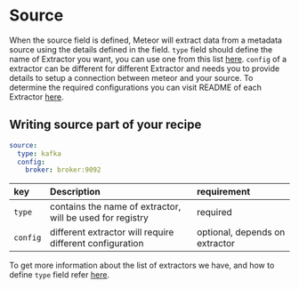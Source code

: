 # Source

When the source field is defined, Meteor will extract data from a metadata source using the details defined in the field. `type` field should define the name of Extractor you want, you can use one from this list [here](../reference/extractors.md). `config` of a extractor can be different for different Extractor and needs you to provide details to setup a connection between meteor and your source. To determine the required configurations you can visit README of each Extractor [here](https://github.com/odpf/meteor/tree/cb12c3ecf8904cf3f4ce365ca8981ccd132f35d0/plugins/extractors/README.md).

## Writing source part of your recipe

```yaml
source:
  type: kafka
  config:
    broker: broker:9092
```

| key | Description | requirement |
| :--- | :--- | :--- |
| `type` | contains the name of extractor, will be used for registry | required |
| `config` | different extractor will require different configuration | optional, depends on extractor |

To get more information about the list of extractors we have, and how to define `type` field refer [here](../reference/extractors.md).

